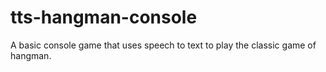 # tts-hangman-console

A basic console game that uses speech to text to play the classic game of hangman.
